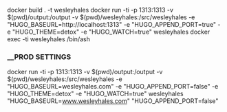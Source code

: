 docker build . -t wesleyhales
docker run -ti -p 1313:1313 -v $(pwd)/output:/output -v $(pwd)/wesleyhales:/src/wesleyhales -e "HUGO_BASEURL=http://localhost:1313" -e "HUGO_APPEND_PORT=true" -e "HUGO_THEME=detox" -e "HUGO_WATCH=true" wesleyhales
docker exec -ti wesleyhales /bin/ash

### __PROD SETTINGS
docker run -ti -p 1313:1313 -v $(pwd)/output:/output -v $(pwd)/wesleyhales:/src/wesleyhales -e "HUGO_BASEURL=wesleyhales.com" -e "HUGO_APPEND_PORT=false" -e "HUGO_THEME=detox" -e "HUGO_WATCH=true" wesleyhales
"HUGO_BASEURL=www.wesleyhales.com"
"HUGO_APPEND_PORT=false"
